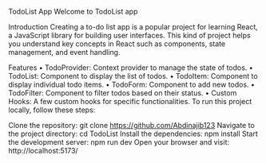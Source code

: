 TodoList App
Welcome to TodoList app  

Introduction
Creating a to-do list app is a popular project for learning React, a JavaScript library for building user interfaces. This kind of project helps you understand key concepts in React such as components, state management, and event handling. 

Features
• TodoProvider: Context provider to manage the state of todos.
• TodoList: Component to display the list of todos.
• TodoItem: Component to display individual todo items.
• TodoForm: Component to add new todos.
• TodoFilter: Component to filter todos based on their status.
• Custom Hooks: A few custom hooks for specific functionalities.
To run this project locally, follow these steps:

Clone the repository: git clone https://github.com/Abdinajib123
Navigate to the project directory: cd TodoList
Install the dependencies: npm install
Start the development server: npm run dev
Open your browser and visit: http://localhost:5173/
